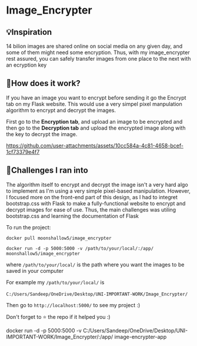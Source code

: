 # Image_Encrypter

## 💡Inspiration
14 bilion images are shared online on social media on any given day, and some of them might need some encryption. Thus, with my  image_encrypter rest assured, you can safely transfer images from one place to the next with an ecryption key

## 💭How does it work?

If you have an image you want to encrypt before sending it go the Encrypt tab on my Flask website. This would use a very simpel pixel manpulation algorithm to encrypt and decrypt the images.

First go to the **Encryption tab**, and upload an image to be encrypted and then go to the **Decryption tab** and upload the encrypted image along with the key to decrypt the image.




https://github.com/user-attachments/assets/10cc584a-4c81-4658-bcef-1cf73379e4f7

## 🚧Challenges I ran into

The algorithm itself to encrypt and decrypt the image isn't a very hard algo to implement as I'm using a very simple pixel-based manipulation. However, I focused more on the front-end part of this design, as I had to integret bootstrap.css with Flask to make a fully-functional website to encrypt and decrypt images for ease of use. Thus, the main challenges was utiling bootstrap.css and learning the documentation of Flask 

To run the project:

```docker pull moonshallow5/image_encrypter```



```docker run -d -p 5000:5000 -v /path/to/your/local/:/app/ moonshallow5/image_encrypter```

where  ```/path/to/your/local/``` is the path where you want the images to be saved in your computer 

For example my ```/path/to/your/local/``` 
is</br></br>
 ```C:/Users/Sandeep/OneDrive/Desktop/UNI-IMPORTANT-WORK/Image_Encrypter/```

Then go to ```http://localhost:5000/``` to see my project :)


Don't forget to ⭐ the repo if it helped you :)


docker run -d -p 5000:5000 -v C:/Users/Sandeep/OneDrive/Desktop/UNI-IMPORTANT-WORK/Image_Encrypter/:/app/ image-encrypter-app

